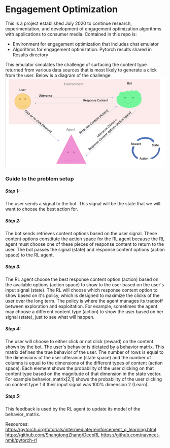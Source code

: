 # Engagement Optimization
This is a project established July 2020 to continue research, experimentation, and development of engagement optimization algorithms with applications to consumer media.
Contained in this repo is:  
* Environment for engagement optimization that includes chat emulator  
* Algorithms for engagement optimization. Pytorch results shared in Results directory

This emulator simulates the challenge of surfacing the content type returned from various data sources that is most likely to generate a click from the user. Below is a diagram of the challenge:
![Alt text](docs/emulator_problem.png?raw=true "Title")

### Guide to the problem setup
##### Step 1:
The user sends a signal to the bot. This signal will be the state that we will want to choose the best action for.
##### Step 2: 
The bot sends retrieves content options based on the user signal. These content options constitute the action space for the RL agent because the RL agent must choose one of these pieces of response content to return to the user. The bot passes the signal (state) and response content options (action space) to the RL agent. 
##### Step 3: 
The RL agent choose the best response content option (action) based on the available options (action space) to show to the user based on the user's input signal (state). The RL will choose which response content option to show based on it's policy, which is designed to maximize the clicks of the user over the long term. The policy is where the agent manages its tradeoff between exploration and exploitation. For example, sometimes the agent may choose a different content type (action) to show the user based on her signal (state), just to see what will happen.
##### Step 4: 
The user will choose to either click or not click (reward) on the content shown by the bot. The user's behavior is dictated by a behavior matrix. This matrix defines the true behavior of the user. The number of rows is equal to the dimensions of the user utterance (state space) and the number of columns is equal to the dimensions of the different types of content (action space). Each element shows the probability of the user clicking on that content type based on the magnitude of that dimension in the state vector. For example behavior_matrix[2,1] shows the probability of the user clicking on content type 1 if their input signal was 100% dimension 2 (Learn). 
##### Step 5: 
This feedback is used by the RL agent to update its model of the behavior_matrix.

Resources:
https://pytorch.org/tutorials/intermediate/reinforcement_q_learning.html
https://github.com/ShangtongZhang/DeepRL
https://github.com/navneet-nmk/pytorch-rl
